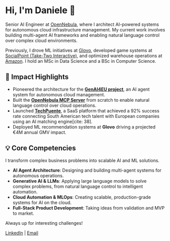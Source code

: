 # Hi, I'm Daniele 👋

Senior AI Engineer at [OpenNebula](https://opennebula.io/), where I architect AI-powered systems for autonomous cloud infrastructure management. My current work involves building multi-agent AI frameworks and enabling natural language control over complex cloud environments.

Previously, I drove ML initiatives at [Glovo](https://glovoapp.com/), developed game systems at [SocialPoint (Take-Two Interactive)](https://www.socialpoint.es/), and optimized warehouse operations at [Amazon](https://www.amazon.com/). I hold an MSc in Data Science and a BSc in Computer Science.

## 🎯 Impact Highlights

-   Pioneered the architecture for the **[GenAI4EU project](https://digital-strategy.ec.europa.eu/en/policies/genai4eu)**, an AI agent system for autonomous cloud management.
-   Built the **[OpenNebula MCP Server](https://github.com/OpenNebula/one-mcp)** from scratch to enable natural language control over cloud operations.
-   Launched **[TechPuente](https://www.techpuente.com/)**, a SaaS platform that achieved a 92% success rate connecting South American tech talent with European companies using an AI matching engine[cite: 38].
-   Deployed ML recommendation systems at **Glovo** driving a projected €4M annual GMV impact.

## 💡 Core Competencies

I transform complex business problems into scalable AI and ML solutions.

-   **AI Agent Architecture**: Designing and building multi-agent systems for autonomous operations.
-   **Generative AI & LLMs**: Applying large language models to solve complex problems, from natural language control to intelligent automation.
-   **Cloud Automation & MLOps**: Creating scalable, production-grade systems for AI on the cloud.
-   **Full-Stack Product Development**: Taking ideas from validation and MVP to market.

Always up for interesting challenges!

[LinkedIn](https://www.linkedin.com/in/daniele-mingolla/) | [Email](mailto:daniele.mingolla.jobs@gmail.com)
